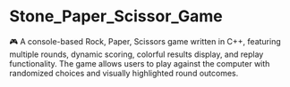 # Stone_Paper_Scissor_Game
🎮 A console-based Rock, Paper, Scissors game written in C++, featuring multiple rounds, dynamic scoring, colorful results display, and replay functionality. The game allows users to play against the computer with randomized choices and visually highlighted round outcomes.
